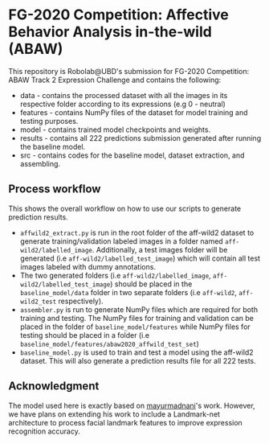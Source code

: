 # FG-2020 Competition: Affective Behavior Analysis in-the-wild (ABAW)
This repository is Robolab@UBD's submission for FG-2020 Competition: ABAW Track 2 Expression Challenge and contains the following:

* data - contains the processed dataset with all the images in its respective folder according to its expressions (e.g 0 - neutral)
* features - contains NumPy files of the dataset for model training and testing purposes.
* model - contains trained model checkpoints and weights.
* results - contains all 222 predictions submission generated after running the baseline model.
* src - contains codes for the baseline model, dataset extraction, and assembling.

## Process workflow
This shows the overall workflow on how to use our scripts to generate prediction results.

* `affwild2_extract.py` is run in the root folder of the aff-wild2 dataset to generate training/validation labeled images in a folder named `aff-wild2/labelled_image`. Additionally, a test images folder will be generated (i.e `aff-wild2/labelled_test_image`) which will contain all test images labeled with dummy annotations.
* The two generated folders (i.e `aff-wild2/labelled_image`, `aff-wild2/labelled_test_image`) should be placed in the `baseline_model/data` folder in two separate folders (i.e `aff-wild2`, `aff-wild2_test` respectively).
* `assembler.py` is run to generate NumPy files which are required for both training and testing. The NumPy files for training and validation can be placed in the folder of `baseline_model/features` while NumPy files for testing should be placed in a folder (i.e `baseline_model/features/abaw2020_affwild_test_set`)
* `baseline_model.py` is used to train and test a model using the aff-wild2 dataset. This will also generate a prediction results file for all 222 tests.

## Acknowledgment
The model used here is exactly based on [mayurmadnani](https://github.com/mayurmadnani/fer/blob/master/FER_CNN.ipynb)'s work. However, we have plans on extending his work to include a Landmark-net architecture to process facial landmark features to improve expression recognition accuracy.
